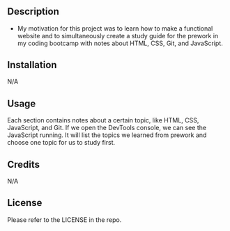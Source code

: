 # <Prework Study Guide Webpage>

## Description

- My motivation for this project was to learn how to make a functional website and to simultaneously create a study guide for the prework in my coding bootcamp with notes about HTML, CSS, Git, and JavaScript. 

## Installation

N/A

## Usage

Each section contains notes about a certain topic, like HTML, CSS, JavaScript, and Git. If we open the DevTools console, we can see the JavaScript running. It will list the topics we learned from prework and choose one topic for us to study first.

## Credits

N/A

## License

Please refer to the LICENSE in the repo.